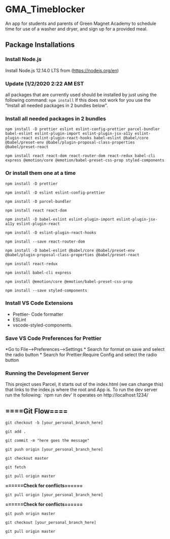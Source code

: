 # GMA_Timeblocker
An app for students and parents of Green Magnet Academy to schedule time for use of a washer and dryer, and sign up for a provided meal.

## Package Installations
### Install Node.js
Install Node.js 12.14.0 LTS from (https://nodejs.org/en)

### Update (1/2/2020 2:22 AM EST
all packages that are currently used should be installed by just using the following command:
`npm install`
If this does not work for you use the "Install all needed packages in 2 bundles below".

### Install all needed packages in 2 bundles
`npm install -D prettier eslint eslint-config-prettier parcel-bundler babel-eslint eslint-plugin-import eslint-plugin-jsx-a11y eslint-plugin-react eslint-plugin-react-hooks babel-eslint @babel/core @babel/preset-env @babel/plugin-proposal-class-properties @babel/preset-react`

`npm install react react-dom react-router-dom react-redux babel-cli express @emotion/core @emotion/babel-preset-css-prop styled-components`

### Or install them one at a time
`npm install -D prettier`

`npm install -D eslint eslint-config-prettier`

`npm install -D parcel-bundler`

`npm install react react-dom`

`npm install -D babel-eslint eslint-plugin-import eslint-plugin-jsx-a11y eslint-plugin-react`

`npm install -D eslint-plugin-react-hooks`

`npm install --save react-router-dom`

`npm install -D babel-eslint @babel/core @babel/preset-env @babel/plugin-proposal-class-properties @babel/preset-react`

`npm install react-redux`

`npm install babel-cli express`

`npm install @emotion/core @emotion/babel-preset-css-prop`

`npm install --save styled-components`

### Install VS Code Extensions
*	Prettier- Code formatter
*	 ESLint
*	 vscode-styled-components.

### Save VS Code Preferences for Prettier
 *Go to File-->Preferences-->Settings
    * Search for format on save and select the radio button
    * Search for Prettier:Require Config and select the radio button
    
### Running the Development Server
This project uses Parcel, it starts out of the index.html (we can change this) that links to the index.js where the root and App is.  To run the dev server run the following:
`npm run dev'
It operates on http://localhost:1234/
## ====Git Flow====
`git checkout -b [your_personal_branch_here] `

`git add . `

`git commit -m "here goes the message"`

`git push origin [your_personal_branch_here] `

`git checkout master`

`git fetch`

`git pull origin master`

**======Check for conflicts======**

`git pull origin [your_personal_branch_here] `

**======Check for conflicts======**

`git push origin master`

`git checkout [your_personal_branch_here] `

`git pull origin master`

